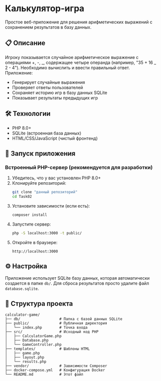 # Калькулятор-игра

Простое веб-приложение для решения арифметических выражений с сохранением результатов в базу данных.

## 📋 Описание

Игроку показывается случайное арифметическое выражение с операциями +, -, _, содержащее четыре операнда (например, "35 + 16 _ 2 - 4"). Необходимо вычислить и ввести правильный ответ. Приложение:

- Генерирует случайные выражения
- Проверяет ответы пользователей
- Сохраняет историю игр в базу данных SQLite
- Показывает результаты предыдущих игр

## 🛠 Технологии

- PHP 8.0+
- SQLite (встроенная база данных)
- HTML/CSS/JavaScript (чистый фронтенд)

## 🚀 Запуск приложения

### Встроенный PHP-сервер (рекомендуется для разработки)

1. Убедитесь, что у вас установлен PHP 8.0+
2. Клонируйте репозиторий:
   ```bash
   git clone "данный репозиторий"
   cd Task02
   ```
3. Установите зависимости (если есть):
   ```bash
   composer install
   ```
4. Запустите сервер:
   ```bash
   php -S localhost:3000 -t public/
   ```
5. Откройте в браузере:
   ```
   http://localhost:3000
   ```

## ⚙️ Настройка

Приложение использует SQLite базу данных, которая автоматически создается в папке `db/`. Для сброса результатов просто удалите файл `database.sqlite`.

## 📂 Структура проекта

```
calculator-game/
├── db/                  # Папка с базой данных SQLite
├── public/              # Публичная директория
│   └── index.php        # Точка входа
├── src/                 # Исходный код PHP
│   ├── CalculatorGame.php
│   ├── Database.php
│   └── GameController.php
├── templates/           # Шаблоны HTML
│   ├── game.php
│   ├── layout.php
│   └── results.php
├── vendor/              # Зависимости Composer
├── docker-compose.yml   # Конфигурация Docker
└── README.md            # Этот файл
```
